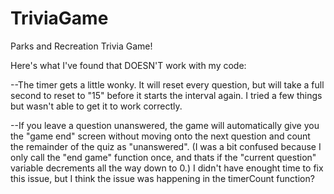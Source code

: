 # TriviaGame

Parks and Recreation Trivia Game!

Here's what I've found that DOESN'T work with my code:

--The timer gets a little wonky. It will reset every question, but will take a full second to reset to "15" before it starts the interval again. I tried a few things but wasn't able to get it to work correctly.

--If you leave a question unanswered, the game will automatically give you the "game end" screen without moving onto the next question and count the remainder of the quiz as "unanswered". (I was a bit confused because I only call the "end game" function once, and thats if the "current question" variable decrements all the way down to 0.) I didn't have enought time to fix this issue, but I think the issue was happening in the timerCount function? 